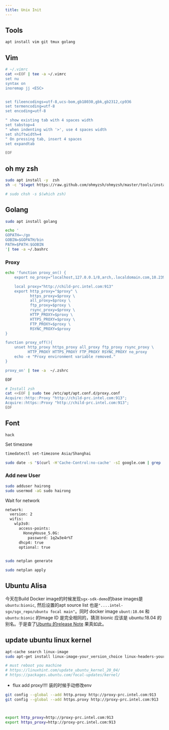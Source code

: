 ```yaml
---
title: Unix Init
---
```




## Tools

```sh
apt install vim git tmux golang
```





## Vim 

```sh
# ~/.vimrc
cat <<EOF | tee -a ~/.vimrc
set nu
syntax on
inoremap jj <ESC>


set fileencodings=utf-8,ucs-bom,gb18030,gbk,gb2312,cp936
set termencoding=utf-8
set encoding=utf-8

" show existing tab with 4 spaces width
set tabstop=4
" when indenting with '>', use 4 spaces width
set shiftwidth=4
" On pressing tab, insert 4 spaces
set expandtab

EOF
```



## oh my zsh

 

```sh
sudo apt install -y  zsh
sh -c "$(wget https://raw.github.com/ohmyzsh/ohmyzsh/master/tools/install.sh -O -)"

# sudo chsh -s $(which zsh)
```





## Golang

```sh
sudo apt install golang

echo '
GOPATH=~/go
GOBIN=$GOPATH/bin
PATH=$PATH:$GOBIN
'| tee -a ~/.bashrc
```



### Proxy 

```sh
echo 'function proxy_on() {
    export no_proxy="localhost,127.0.0.1/8,arch,.localdomain.com,10.239.154.51/16"

    local proxy="http://child-prc.intel.com:913"
    export http_proxy="$proxy" \
           https_proxy=$proxy \
           all_proxy=$proxy \
           ftp_proxy=$proxy \
           rsync_proxy=$proxy \
           HTTP_PROXY=$proxy \
           HTTPS_PROXY=$proxy \
           FTP_PROXY=$proxy \
           RSYNC_PROXY=$proxy
}

function proxy_off(){
    unset http_proxy https_proxy all_proxy ftp_proxy rsync_proxy \
          HTTP_PROXY HTTPS_PROXY FTP_PROXY RSYNC_PROXY no_proxy
    echo -e "Proxy environment variable removed."
}

proxy_on' | tee -a  ~/.zshrc

EOF

# Install zsh
cat <<EOF | sudo tee /etc/apt/apt.conf.d/proxy.conf
Acquire::http::Proxy "http://child-prc.intel.com:913";
Acquire::https::Proxy "http://child-prc.intel.com:913";
EOF
```



## Font

`hack`





Set timezone

```sh
timedatectl set-timezone Asia/Shanghai 

sudo date -s "$(curl -H'Cache-Control:no-cache' -sI google.com | grep '^Date:' | cut -d' ' -f3-6)Z"
```



### Add new User

```sh
sudo adduser hairong
sudo usermod -aG sudo hairong

```









Wait for network

```sh
network:
  version: 2
  wifis:
    wlp3s0:
      access-points:
        HoneyHouse_5.0G:
          password: 1q2w3e4r%T
      dhcp4: true
      optional: true
      

```



```sh
sudo netplan generate

sudo netplan apply
```





## Ubuntu Alisa

今天在Build Docker image的时候发现`sgx-sdk-demo`的base images是`ubuntu:bionic`, 然后设置的apt source list 也是`"....intel-sgx/sgx_repo/ubuntu focal main"`。同时 docker image `ubunt:18.04` 和 `ubuntu:bionic` 的Image ID 是完全相同的，猜测 bionic 应该是 ubuntu:18.04 的别名。于是查了[Ubuntu 的release Note](https://wiki.ubuntu.com/Releases) 果真如此。





## update ubuntu linux kernel

```sh
apt-cache search linux-image
sudo apt-get install linux-image-your_version_choice linux-headers-your_version_choice linux-image-extra-your_version_choice

# must reboot you machine
# https://linuxhint.com/update_ubuntu_kernel_20_04/
# https://packages.ubuntu.com/focal-updates/kernel/
```





- flux add proxy!!!! 装的时候手动修改env



```sh
git config --global --add http.proxy http://proxy-prc.intel.com:913
git config --global --add https.proxy http://proxy-prc.intel.com:913



export http_proxy=http://proxy-prc.intel.com:913
export https_proxy=http://proxy-prc.intel.com:913
```

